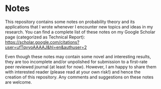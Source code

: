 # Notes

This repository contains some notes on probability theory and its applications that I wrote whenever I encounter new topics and ideas in my research. You can find a complete list of these notes on my Google Scholar page (categorized as Technical Report): https://scholar.google.com/citations?user=ufTqvyoAAAAJ&hl=en&authuser=2

Even though these notes may contain some novel and interesting results, they are too incomplete and/or unpolished for submission to a first-rate peer reviewed journal (at least for now). However, I am happy to share them with interested reader (please read at your own risk!) and hence the creation of this repository. Any comments and suggestions on these notes are welcome. 

